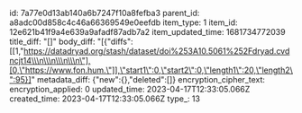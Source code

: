 id: 7a77e0d13ab140a6b7247f10a8fefba3
parent_id: a8adc00d858c4c46a66369549e0eefdb
item_type: 1
item_id: 12e621b41f9a4e639a9afadf87adb7a2
item_updated_time: 1681734772039
title_diff: "[]"
body_diff: "[{\"diffs\":[[1,\"https://datadryad.org/stash/dataset/doi%253A10.5061%252Fdryad.cvdncjt14\\\n\\\n\\\n\\\n\"],[0,\"https://www.fon.hum.\"]],\"start1\":0,\"start2\":0,\"length1\":20,\"length2\":95}]"
metadata_diff: {"new":{},"deleted":[]}
encryption_cipher_text: 
encryption_applied: 0
updated_time: 2023-04-17T12:33:05.066Z
created_time: 2023-04-17T12:33:05.066Z
type_: 13